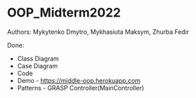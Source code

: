 # OOP_Midterm2022
Authors: Mykytenko Dmytro, Mykhasiuta Maksym, Zhurba Fedir

Done:
  - Class Diagram
  - Case Diagram
  - Code
  - Demo - https://middle-oop.herokuapp.com
  - Patterns - GRASP Controller(MainController)
